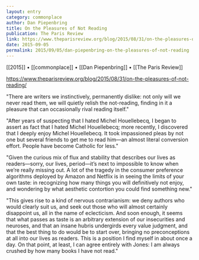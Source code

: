 ```yaml
---
layout: entry
category: commonplace
author: Dan Piepenbring
title: On the Pleasures of Not Reading
publication: The Paris Review
link: https://www.theparisreview.org/blog/2015/08/31/on-the-pleasures-of-not-reading/
date: 2015-09-05
permalink: 2015/09/05/dan-piepenbring-on-the-pleasures-of-not-reading
---
```


[[2015]] • [[commonplace]] • [[Dan Piepenbring]] • [[The Paris Review]]

https://www.theparisreview.org/blog/2015/08/31/on-the-pleasures-of-not-reading/

"There are writers we instinctively, permanently dislike: not only will we never read them, we will quietly relish the not-reading, finding in it a pleasure that can occasionally rival reading itself."
 
 "After years of suspecting that I hated Michel Houellebecq, I began to assert as fact that I hated Michel Houellebecq; more recently, I discovered that I deeply enjoy Michel Houellebecq. It took impassioned pleas by not one but several friends to get me to read him—an almost literal conversion effort. People have become Catholic for less."
 
"Given the curious mix of flux and stability that describes our lives as readers—sorry, our lives, period—it’s next to impossible to know when we’re really missing out. A lot of the tragedy in the consumer preference algorithms deployed by Amazon and Netflix is in seeing the limits of your own taste: in recognizing how many things you will definitively not enjoy, and wondering by what aesthetic contortion you could find something new."

"This gives rise to a kind of nervous contrarianism: we deny authors who would clearly suit us, and seek out those who will almost certainly disappoint us, all in the name of eclecticism. And soon enough, it seems that what passes as taste is an arbitrary extension of our insecurities and neuroses, and that an insane hubris undergirds every value judgment, and that the best thing to do would be to start over, bringing no preconceptions at all into our lives as readers. This is a position I find myself in about once a day. On that point, at least, I can agree entirely with Jones: I am always crushed by how many books I have not read."
